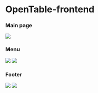 # OpenTable-frontend
<h3> Main page</h3>
<img src="https://user-images.githubusercontent.com/82451914/185796559-14132c88-823d-4932-ba7c-3cbd55d3c939.png">

<h3>Menu</h3>
<img src="https://user-images.githubusercontent.com/82451914/185803304-df66004a-34b0-494e-abe1-208b8f418f6c.png">
<img src="https://user-images.githubusercontent.com/82451914/185803313-1e04443a-b9ef-4fb5-87c7-2b8ee0c5c928.png">

<h3>Footer</h3>
<img src="https://user-images.githubusercontent.com/82451914/185820676-e1a06fa8-8c0e-4e34-ad1b-e8eefc2325c5.png">
<img src="https://user-images.githubusercontent.com/82451914/185820712-be95021a-1cfc-4928-b62d-e50f41f835f1.png">
